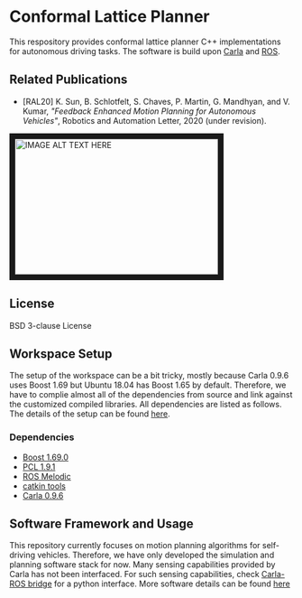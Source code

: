 # Conformal Lattice Planner

This respository provides conformal lattice planner C++ implementations for autonomous driving tasks. The software is build upon [Carla](http://carla.org/) and [ROS](https://www.ros.org/).

## Related Publications

* [RAL20] K. Sun, B. Schlotfelt, S. Chaves, P. Martin, G. Mandhyan, and V. Kumar, _"Feedback Enhanced Motion Planning for Autonomous Vehicles"_, Robotics and Automation Letter, 2020 (under revision).

<a href="http://www.youtube.com/watch?feature=player_embedded&v=TxMY1dvHFog
" target="_blank"><img src="http://img.youtube.com/vi/TxMY1dvHFog/0.jpg"
alt="IMAGE ALT TEXT HERE" width="360" height="240" border="10" /></a>

## License

BSD 3-clause License

## Workspace Setup

The setup of the workspace can be a bit tricky, mostly because Carla 0.9.6 uses Boost 1.69 but Ubuntu 18.04 has Boost 1.65 by default. Therefore, we have to complie almost all of the dependencies from source and link against the customized compiled libraries. All dependencies are listed as follows. The details of the setup can be found [here](scripts/workspace_setup.md).

### Dependencies
* [Boost 1.69.0](https://www.boost.org/doc/libs/1_69_0/)
* [PCL 1.9.1](https://github.com/PointCloudLibrary/pcl/releases/tag/pcl-1.9.1)
* [ROS Melodic](http://wiki.ros.org/melodic)
* [catkin tools](https://catkin-tools.readthedocs.io/en/latest/)
* [Carla 0.9.6](https://carla.org/2019/07/12/release-0.9.6/)

## Software Framework and Usage

This repository currently focuses on motion planning algorithms for self-driving vehicles. Therefore, we have only developed the simulation and planning software stack for now. Many sensing capabilities provided by Carla has not been interfaced. For such sensing capabilities, check [Carla-ROS bridge](https://github.com/carla-simulator/ros-bridge) for a python interface. More software details can be found [here](scripts/software_framework_usage.md)

